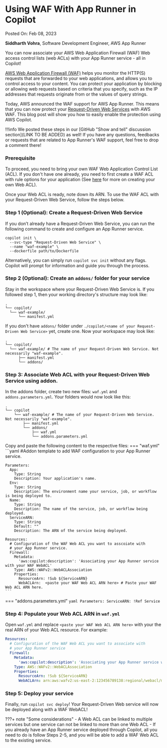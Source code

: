 # Using WAF With App Runner in Copilot

Posted On: Feb 08, 2023

**Siddharth Vohra**, Software Development Engineer, AWS App Runner

You can now associate your AWS Web Application Firewall (WAF) Web access control lists (web ACLs) with your App Runner service - all in Copilot!

[AWS Web Application Firewall (WAF)](https://docs.aws.amazon.com/waf/latest/developerguide/waf-chapter.html) helps you monitor the HTTP(S) requests that are forwarded to your web applications,
and allows you to control access to your content. 
You can protect your application by blocking or allowing web requests based on criteria that you specify, 
such as the IP addresses that requests originate from or the values of query strings.

Today, AWS announced the WAF support for AWS App Runner. 
This means that you can now protect your [Request-Driven Web Services](../docs/concepts/services.en.md#request-driven-web-service) with AWS WAF. 
This blog post will show you how to easily enable the protection using AWS Copilot.



!!!info
    We posted these steps in our [GitHub "Show and tell" discussion section](LINK TO BE ADDED) as well! If you have any questions, feedbacks or requests that are related to App Runner's WAF support, feel free to drop a comment there!


### Prerequisite
To proceed, you need to bring your own WAF Web Application Control List (ACL). 
If you don't have one already, you need to first create a WAF ACL with rule options 
for your application (See [here](https://docs.aws.amazon.com/waf/latest/developerguide/web-acl-creating.html) for more on creating your own Web ACL).

Once your Web ACL is ready, note down its ARN. 
To use the WAF ACL with your Request-Driven Web Service, follow the steps below.  

### Step 1 (Optional): Create a Request-Driven Web Service
If you don’t already have a Request-Driven Web Service, 
you can run the following command to create and configure an App Runner service.
```console
copilot init \
  --svc-type "Request-Driven Web Service" \
  --name "waf-example" \
  --dockerfile path/to/Dockerfile
```
Alternatively, you can simply run `copilot svc init` without any flags. Copilot will prompt for information and
guide you through the process.

### Step 2 (Optional): Create an `addons/` folder for your service

Stay in the workspace where your Request-Driven Web Service is. If you followed step 1, then your working directory's 
structure may look like:
```term
.
└── copilot/
  └── waf-example/
      └── manifest.yml
```

If you don't have `addons/` folder under `./copilot/<name of your Request-Driven Web Service>` yet, create one.
Now your workspace may look like:
```term
.
└── copilot/
  └── waf-example/ # The name of your Request-Driven Web Service. Not necessarily "waf-example".
      ├── manifest.yml
      └── addons/
```

### Step 3: Associate Web ACL with your Request-Driven Web Service using addon.

In the addons folder, create two new files: `waf.yml` and `addons.parameters.yml`. Your folders would now look like this:  

  ```term
  .
  └── copilot
      └── waf-example/ # The name of your Request-Driven Web Service. Not necessarily "waf-example".
          ├── manifest.yml
          └── addons/
              ├── waf.yml 
              └── addons.parameters.yml
  ```

Copy and paste the following content to the respective files:
=== "waf.yml"
    ```yaml
    #Addon template to add WAF configuration to your App Runner service.
    
    Parameters:
      App:
        Type: String
        Description: Your application's name.
      Env:
        Type: String
        Description: The environment name your service, job, or workflow is being deployed to.
      Name:
        Type: String
        Description: The name of the service, job, or workflow being deployed.
      ServiceARN:
        Type: String
        Default: ""
        Description: The ARN of the service being deployed.
    
    Resources:
      # Configuration of the WAF Web ACL you want to asscoiate with 
      # your App Runner service.
      Firewall:
        Metadata:
          'aws:copilot:description': 'Associating your App Runner service with your WAF WebACL'
        Type: AWS::WAFv2::WebACLAssociation
        Properties: 
          ResourceArn: !Sub ${ServiceARN}
          WebACLArn:  <paste your WAF Web ACL ARN here> # Paste your WAF Web ACL ARN here.
    ```

=== "addons.parameters.yml"
      ```yaml
      Parameters:
        ServiceARN: !Ref Service
      ```


### Step 4: Populate your Web ACL ARN in `waf.yml`

Open `waf.yml` and replace `<paste your WAF Web ACL ARN here>` with your the real ARN of your Web ACL resource. For example:   
```yaml
Resources:
  # Configuration of the WAF Web ACL you want to associate with 
  # your App Runner service
  Firewall:
    Metadata:
      'aws:copilot:description': 'Associating your App Runner service with your WAF WebACL'
    Type: AWS::WAFv2::WebACLAssociation
    Properties: 
      ResourceArn: !Sub ${ServiceARN}
      WebACLArn: arn:aws:wafv2:us-east-2:123456789138:regional/webacl/mytestwebacl/3df43564-be9f-47ce-a12b-3a577d2d8913
```
 

### Step 5: Deploy your service 
Finally, run `copilot svc deploy`! Your Request-Driven Web service will now be deployed along with a WAF WebACL!  

???+ note "Some considerations"
    - A Web ACL can be linked to multiple services but one service can not be linked to more than one Web ACL
    - If you already have an App Runner service deployed through Copilot, all you need to do is follow Steps 2-5, and you will be able to add a WAF Web ACL to the existing service.
